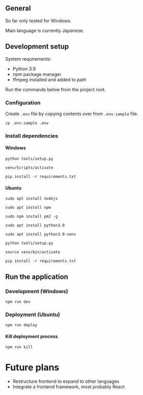 ## General
So far only tested for Windows.

Main language is currently Japanese.

## Development setup
System requirements:
- Python 3.9
- npm package manager
- ffmpeg installed and added to path

Run the commands below from the project root.

### Configuration
Create `.env` file by copying contents over from `.env.sample` file.

```
cp .env.sample .env
```

### Install dependencies

#### Windows
```
python tools/setup.py

venv/Scripts/activate

pip install -r requirements.txt
```

#### Ubuntu
```
sudo apt install nodejs

sudo apt install npm

sudo npm install pm2 -g

sudo apt install python3.9

sudo apt install python3.9-venv

python tools/setup.py

source venv/bin/activate

pip install -r requirements.txt
```

## Run the application

### Development (Windows)
```
npm run dev
```

### Deployment (Ubuntu)
```
npm run deploy
```

#### Kill deployment process
```
npm run kill
```

# Future plans
- Restructure frontend to expand to other languages
- Integrate a frontend framework, most probably React